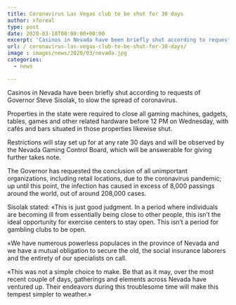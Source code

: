 ```yaml
---
title: Coronavirus Las Vegas club to be shut for 30 days
author: xforeal 
type: post
date: 2020-03-18T00:00:00+00:00
excerpt: 'Casinos in Nevada have been briefly shut according to requests of Governor Steve Sisolak, to slow the spread of coronavirus '
url: / coronavirus-las-vegas-club-to-be-shut-for-30-days/
image : images/news/2020/03/nevada.jpg
categories:
  - news

---
```

Casinos in Nevada have been briefly shut according to requests of Governor Steve Sisolak, to slow the spread of coronavirus. 

Properties in the state were required to close all gaming machines, gadgets, tables, games and other related hardware before 12 PM on Wednesday, with cafés and bars situated in those properties likewise shut. 

Restrictions will stay set up for at any rate 30 days and will be observed by the Nevada Gaming Control Board, which will be answerable for giving further takes note. 

The Governor has requested the conclusion of all unimportant organizations, including retail locations, due to the coronavirus pandemic; up until this point, the infection has caused in excess of 8,000 passings around the world, out of around 208,000 cases. 

Sisolak stated: &#171;This is just good judgment. In a period where individuals are becoming ill from essentially being close to other people, this isn&#8217;t the ideal opportunity for exercise centers to stay open. This isn&#8217;t a period for gambling clubs to be open. 

&#171;We have numerous powerless populaces in the province of Nevada and we have a mutual obligation to secure the old, the social insurance laborers and the entirety of our specialists on call. 

&#171;This was not a simple choice to make. Be that as it may, over the most recent couple of days, gatherings and elements across Nevada have ventured up. Their endeavors during this troublesome time will make this tempest simpler to weather.&#187;